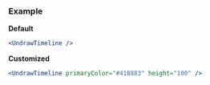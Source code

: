 ### Example

**Default**
```jsx
<UndrawTimeline />
```

**Customized**
```jsx
<UndrawTimeline primaryColor="#41B883" height="100" />
```
